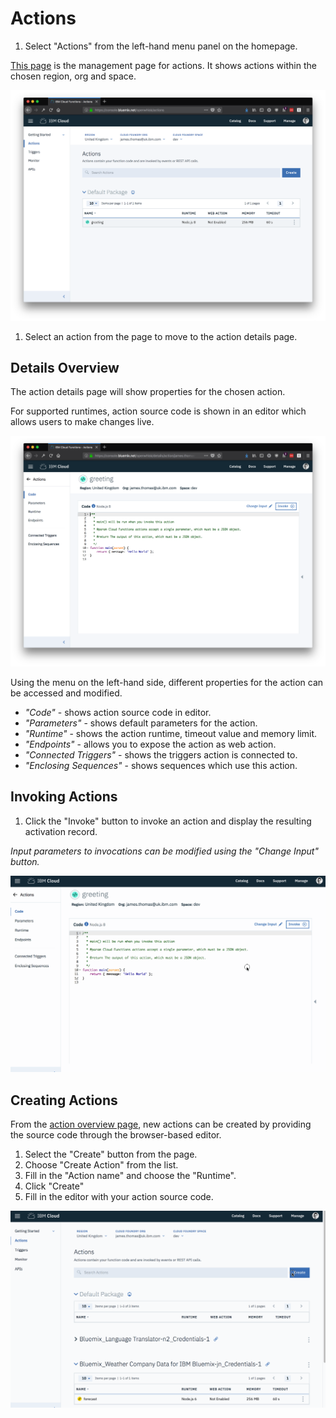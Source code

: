 # Actions

1. Select "Actions" from the left-hand menu panel on the homepage.

[This page](https://console.bluemix.net/openwhisk/actions) is the management page for actions. It shows actions within the chosen region, org and space.

![action details page](../../.gitbook/assets/action-overview.png)

1. Select an action from the page to move to the action details page.

## Details Overview

The action details page will show properties for the chosen action.

For supported runtimes, action source code is shown in an editor which allows users to make changes live.

![action details page](../../.gitbook/assets/action-editor.png)

Using the menu on the left-hand side, different properties for the action can be accessed and modified.

* _"Code"_ - shows action source code in editor.
* _"Parameters"_ - shows default parameters for the action.
* _"Runtime"_ - shows the action runtime, timeout value and memory limit.
* _"Endpoints"_ - allows you to expose the action as web action.
* _"Connected Triggers"_ - shows the triggers action is connected to.
* _"Enclosing Sequences"_ - shows sequences which use this action.

## Invoking Actions

1. Click the "Invoke" button to invoke an action and display the resulting activation record.

_Input parameters to invocations can be modified using the "Change Input" button._

![Invoking an action](../../.gitbook/assets/invoking-action.gif)

## Creating Actions

From the [action overview page](https://console.bluemix.net/openwhisk/actions), new actions can be created by providing the source code through the browser-based editor.

1. Select the "Create" button from the page.
2. Choose "Create Action" from the list.
3. Fill in the "Action name" and choose the "Runtime".
4. Click "Create"
5. Fill in the editor with your action source code.

![Creating an action](../../.gitbook/assets/creating-action.gif)

